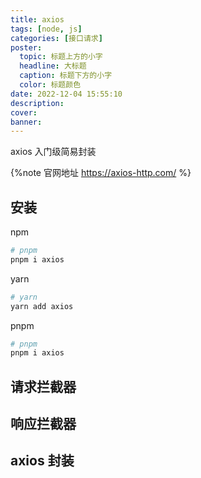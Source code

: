 ```yaml
---
title: axios
tags: [node, js]
categories: [接口请求]
poster:
  topic: 标题上方的小字
  headline: 大标题
  caption: 标题下方的小字
  color: 标题颜色
date: 2022-12-04 15:55:10
description:
cover:
banner:
---
```


axios 入门级简易封装

<!-- more -->

{%note 官网地址 https://axios-http.com/ %}

## 安装

npm

```bash
# pnpm
pnpm i axios
```

yarn

```bash
# yarn
yarn add axios

```

pnpm

```bash
# pnpm
pnpm i axios
```

## 请求拦截器

## 响应拦截器

## axios 封装
